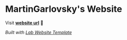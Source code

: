 
# MartinGarlovsky's Website

Visit **[website url](#)** 🚀

_Built with [Lab Website Template](https://greene-lab.gitbook.io/lab-website-template-docs)_

